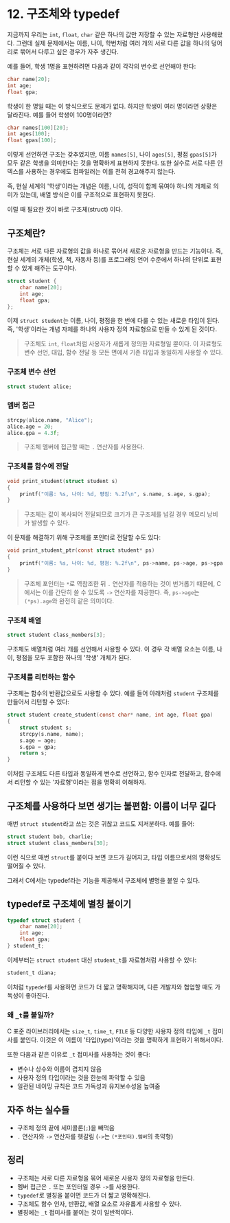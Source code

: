# 12. 구조체와 typedef

지금까지 우리는 `int`, `float`, `char` 같은 하나의 값만 저장할 수 있는 자료형만 사용해왔다. 그런데 실제 문제에서는 이름, 나이, 학번처럼 여러 개의 서로 다른 값을 하나의 덩어리로 묶어서 다루고 싶은 경우가 자주 생긴다.

예를 들어, 학생 1명을 표현하려면 다음과 같이 각각의 변수로 선언해야 한다:

```c
char name[20];
int age;
float gpa;
```

학생이 한 명일 때는 이 방식으로도 문제가 없다. 하지만 학생이 여러 명이라면 상황은 달라진다. 예를 들어 학생이 100명이라면?

```c
char names[100][20];
int ages[100];
float gpas[100];
```

이렇게 선언하면 구조는 갖추었지만, 이름 `names[5]`, 나이 `ages[5]`, 평점 `gpas[5]`가 모두 같은 학생을 의미한다는 것을 명확하게 표현하지 못한다.
또한 실수로 서로 다른 인덱스를 사용하는 경우에도 컴파일러는 이를 전혀 경고해주지 않는다.

즉, 현실 세계의 '학생'이라는 개념은 이름, 나이, 성적이 함께 묶여야 하나의 개체로 의미가 있는데, 배열 방식은 이를 구조적으로 표현하지 못한다.

이럴 때 필요한 것이 바로 구조체(struct) 이다.

## 구조체란?

구조체는 서로 다른 자료형의 값을 하나로 묶어서 새로운 자료형을 만드는 기능이다.
즉, 현실 세계의 개체(학생, 책, 자동차 등)를 프로그래밍 언어 수준에서 하나의 단위로 표현할 수 있게 해주는 도구이다.

```c
struct student {
    char name[20];
    int age;
    float gpa;
};
```

이제 `struct student`는 이름, 나이, 평점을 한 번에 다룰 수 있는 새로운 타입이 된다. 즉, '학생'이라는 개념 자체를 하나의 사용자 정의 자료형으로 만들 수 있게 된 것이다.

> 구조체도 `int`, `float`처럼 사용자가 새롭게 정의한 자료형일 뿐이다. 이 자료형도 변수 선언, 대입, 함수 전달 등 모든 면에서 기존 타입과 동일하게 사용할 수 있다.

### 구조체 변수 선언

```c
struct student alice;
```

### 멤버 접근

```c
strcpy(alice.name, "Alice");
alice.age = 20;
alice.gpa = 4.3f;
```

> 구조체 멤버에 접근할 때는 `.` 연산자를 사용한다.

### 구조체를 함수에 전달

```c
void print_student(struct student s)
{
    printf("이름: %s, 나이: %d, 평점: %.2f\n", s.name, s.age, s.gpa);
}
```

> 구조체는 값이 복사되어 전달되므로 크기가 큰 구조체를 넘길 경우 메모리 낭비가 발생할 수 있다.

이 문제를 해결하기 위해 구조체를 포인터로 전달할 수도 있다:

```c
void print_student_ptr(const struct student* ps)
{
    printf("이름: %s, 나이: %d, 평점: %.2f\n", ps->name, ps->age, ps->gpa);
}
```

> 구조체 포인터는 `*`로 역참조한 뒤 `.` 연산자를 적용하는 것이 번거롭기 때문에, C에서는 이를 간단히 쓸 수 있도록 `->` 연산자를 제공한다.
> 즉, `ps->age`는 `(*ps).age`와 완전히 같은 의미이다.

### 구조체 배열

```c
struct student class_members[3];
```

구조체도 배열처럼 여러 개를 선언해서 사용할 수 있다. 이 경우 각 배열 요소는 이름, 나이, 평점을 모두 포함한 하나의 '학생' 개체가 된다.

### 구조체를 리턴하는 함수

구조체는 함수의 반환값으로도 사용할 수 있다. 예를 들어 아래처럼 `student` 구조체를 만들어서 리턴할 수 있다:

```c
struct student create_student(const char* name, int age, float gpa)
{
    struct student s;
    strcpy(s.name, name);
    s.age = age;
    s.gpa = gpa;
    return s;
}
```

이처럼 구조체도 다른 타입과 동일하게 변수로 선언하고, 함수 인자로 전달하고, 함수에서 리턴할 수 있는 '자료형'이라는 점을 명확히 이해하자.

## 구조체를 사용하다 보면 생기는 불편함: 이름이 너무 길다

매번 `struct student`라고 쓰는 것은 귀찮고 코드도 지저분하다. 예를 들어:

```c
struct student bob, charlie;
struct student class_members[30];
```

이런 식으로 매번 `struct`를 붙이다 보면 코드가 길어지고, 타입 이름으로서의 명확성도 떨어질 수 있다.

그래서 C에서는 typedef라는 기능을 제공해서 구조체에 별명을 붙일 수 있다.

## typedef로 구조체에 별칭 붙이기

```c
typedef struct student {
    char name[20];
    int age;
    float gpa;
} student_t;
```

이제부터는 `struct student` 대신 `student_t`를 자료형처럼 사용할 수 있다:

```c
student_t diana;
```

이처럼 `typedef`를 사용하면 코드가 더 짧고 명확해지며, 다른 개발자와 협업할 때도 가독성이 좋아진다.

### 왜 `_t`를 붙일까?

C 표준 라이브러리에서는 `size_t`, `time_t`, `FILE` 등 다양한 사용자 정의 타입에 `_t` 접미사를 붙인다.
이것은 이 이름이 '타입(type)'이라는 것을 명확하게 표현하기 위해서이다.

또한 다음과 같은 이유로 `_t` 접미사를 사용하는 것이 좋다:

* 변수나 상수와 이름이 겹치지 않음
* 사용자 정의 타입이라는 것을 한눈에 파악할 수 있음
* 일관된 네이밍 규칙은 코드 가독성과 유지보수성을 높여줌

## 자주 하는 실수들

* 구조체 정의 끝에 세미콜론(`;`)을 빼먹음
* `.` 연산자와 `->` 연산자를 헷갈림 (`->`는 `(*포인터).멤버`의 축약형)

## 정리

* 구조체는 서로 다른 자료형을 묶어 새로운 사용자 정의 자료형을 만든다.
* 멤버 접근은 `.` 또는 포인터일 경우 `->`를 사용한다.
* `typedef`로 별칭을 붙이면 코드가 더 짧고 명확해진다.
* 구조체도 함수 인자, 반환값, 배열 요소로 자유롭게 사용할 수 있다.
* 별칭에는 `_t` 접미사를 붙이는 것이 일반적이다.
